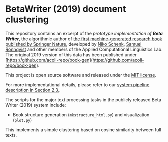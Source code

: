 # BetaWriter (2019) document clustering

This repository contains an excerpt of the <i>prototype implementation of <b>Beta Writer</b></i>, the algorithmic author of [the first machine-generated research book published by Springer Nature](https://link.springer.com/book/10.1007/978-3-030-16800-1), developed by [Niko Schenk](https://www.english-linguistics.de/nschenk/), [Samuel Rönnqvist](https://github.com/sronnqvist) and other members of the Applied Computational Linguistics Lab. The original 2019 version of this data has been published under [https://github.com/acoli-repo/book-gen](https://github.com/acoli-repo/book-gen).

This project is open source software and released under the [MIT license](https://opensource.org/licenses/MIT).

For more implementational details, please refer to our [system pipeline description in Section 2.3.](https://link.springer.com/content/pdf/bfm%3A978-3-030-16800-1%2F1.pdf).

The scripts for the major text processing tasks in the publicly released Beta Writer (2019) system include:

* Book structure generation (<code>mkstructure_html.py</code>) and visualization (<code>plot.py</code>)

This implements a simple clustering based on cosine similarity between full texts.
